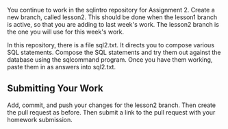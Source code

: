 You continue to work in the sqlintro repository for Assignment 2. Create a new branch, called lesson2.  This should be done when the lesson1 branch is active, so that you are adding to last week's work.  The lesson2 branch is the one you will use for this week's work.

In this repository, there is a file sql2.txt.  It directs you to compose various SQL statements.  Compose the SQL statements and try them out against the database using the sqlcommand program.   Once you have them
working, paste them in as answers into sql2.txt.

## Submitting Your Work

Add, commit, and push your changes for the lesson2 branch.  Then create the pull request as before.  Then submit a link to the pull request with your homework submission.